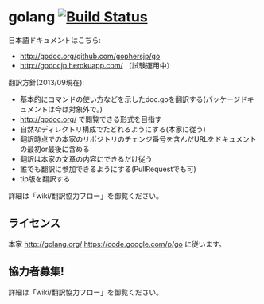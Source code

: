 # golang [![Build Status](https://travis-ci.org/gophersjp/go.png)](https://travis-ci.org/gophersjp/go)

日本語ドキュメントはこちら:
* http://godoc.org/github.com/gophersjp/go
* http://godocjp.herokuapp.com/ （試験運用中）

翻訳方針(2013/09現在):

* 基本的にコマンドの使い方などを示したdoc.goを翻訳する(パッケージドキュメントは今は対象外で。)
* http://godoc.org/ で閲覧できる形式を目指す
* 自然なディレクトリ構成でたどれるようにする(本家に従う)
* 翻訳時点での本家のリポジトリのチェンジ番号を含んだURLをドキュメントの最初or最後に含める 
* 翻訳は本家の文章の内容にできるだけ従う
* 誰でも翻訳に参加できるようにする(PullRequestでも可)
* tip版を翻訳する

詳細は「wiki/翻訳協力フロー」を御覧ください。

## ライセンス

本家 http://golang.org/ https://code.google.com/p/go に従います。


## 協力者募集!

詳細は「wiki/翻訳協力フロー」を御覧ください。


